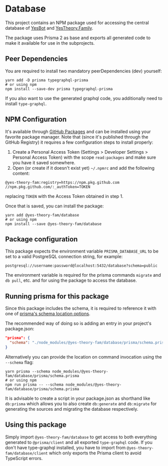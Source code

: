 # Database

This project contains an NPM package used for accessing the central database
of [YesBot](https://github.com/Yes-Theory-Fam/yesbot-ts)
and [YesTheory.Family](https://github.com/Yes-Theory-Fam/yestheory.family).

The package uses Prisma 2 as base and exports all generated code to make it available for use in the subprojects.

## Peer Dependencies

You are required to install two mandatory peerDependencies (dev) yourself:

```shell
yarn add -D prisma typegraphql-prisma
# or using npm
npm install --save-dev prisma typegraphql-prisma
```

If you also want to use the generated graphql code, you additionally need to install `type-graphql`.

## NPM Configuration

It's available through [GitHub Packages](https://github.com/features/packages) and can be installed using your favorite
package manager. Note that (since it's published through the GitHub Registry) it requires a few configuration steps to
install properly:

1. Create a Personal Access Token (Settings > Developer Settings > Personal Access Token) with the scope `read:packages`
   and make sure you have it saved somewhere.
2. Open (or create if it doesn't exist yet) `~/.npmrc` and add the following content:

```
@yes-theory-fam:registry=https://npm.pkg.github.com
//npm.pkg.github.com/:_authToken=TOKEN
```

replacing `TOKEN` with the Access Token obtained in step 1.

Once that is saved, you can install the package:

```shell
yarn add @yes-theory-fam/database
# or using npm
npm install --save @yes-theory-fam/database
```

## Package configuration

This package expects the environment variable `PRISMA_DATABASE_URL` to be set to a valid PostgreSQL connection string,
for example:

```
postgresql://username:password@localhost:5432/database?schema=public
```

The environment variable is required for the prisma commands `migrate` and `db pull`, etc. and for using the package to
access the database.

## Running prisma for this package

Since this package includes the schema, it is required to reference it with one of [prisma's schema location options](https://www.prisma.io/docs/concepts/components/prisma-schema#prisma-schema-file-location).

The recommended way of doing so is adding an entry in your project's package.json:

```json
"prisma": {
  "schema": "./node_modules/@yes-theory-fam/database/prisma/schema.prisma"
}
```

Alternatively you can provide the location on command invocation using the `--schema` flag:

```shell
yarn prisma --schema node_modules/@yes-theory-fam/database/prisma/schema.prisma
# or using npm
npm run prisma -- --schema node_modules/@yes-theory-fam/database/prisma/schema.prisma
```

It is advisable to create a script in your package.json as shorthand like `db:prisma` which allows you to also
create `db:generate` and `db:migrate` for generating the sources and migrating the database respectively.

## Using this package

Simply import `@yes-theory-fam/database` to get access to both everything generated to `@prisma/client` and all
exported `type-graphql` code. If you don't have type-graphql installed, you have to import
from `@yes-theory-fam/database/client` which only exports the Prisma client to avoid TypeScript errors.
